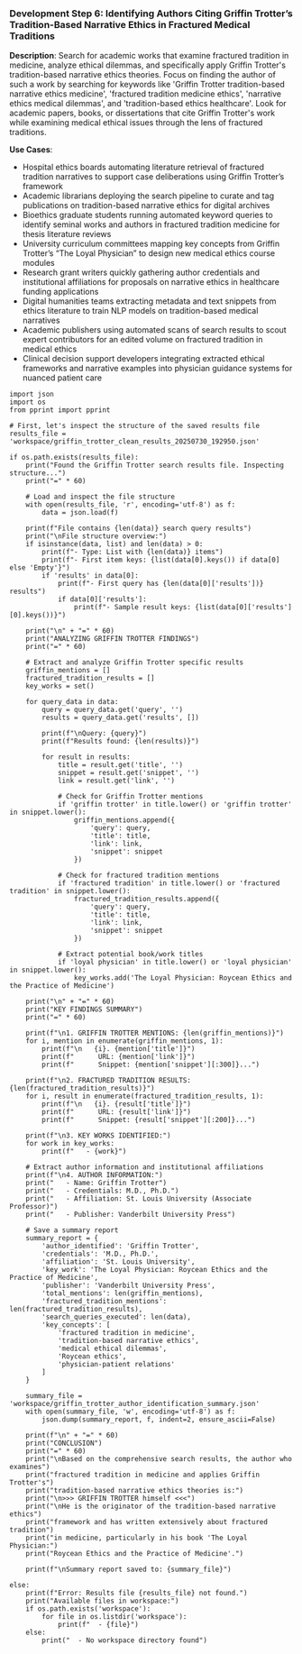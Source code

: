 ### Development Step 6: Identifying Authors Citing Griffin Trotter’s Tradition-Based Narrative Ethics in Fractured Medical Traditions

**Description**: Search for academic works that examine fractured tradition in medicine, analyze ethical dilemmas, and specifically apply Griffin Trotter's tradition-based narrative ethics theories. Focus on finding the author of such a work by searching for keywords like 'Griffin Trotter tradition-based narrative ethics medicine', 'fractured tradition medicine ethics', 'narrative ethics medical dilemmas', and 'tradition-based ethics healthcare'. Look for academic papers, books, or dissertations that cite Griffin Trotter's work while examining medical ethical issues through the lens of fractured traditions.

**Use Cases**:
- Hospital ethics boards automating literature retrieval of fractured tradition narratives to support case deliberations using Griffin Trotter’s framework
- Academic librarians deploying the search pipeline to curate and tag publications on tradition-based narrative ethics for digital archives
- Bioethics graduate students running automated keyword queries to identify seminal works and authors in fractured tradition medicine for thesis literature reviews
- University curriculum committees mapping key concepts from Griffin Trotter’s “The Loyal Physician” to design new medical ethics course modules
- Research grant writers quickly gathering author credentials and institutional affiliations for proposals on narrative ethics in healthcare funding applications
- Digital humanities teams extracting metadata and text snippets from ethics literature to train NLP models on tradition-based medical narratives
- Academic publishers using automated scans of search results to scout expert contributors for an edited volume on fractured tradition in medical ethics
- Clinical decision support developers integrating extracted ethical frameworks and narrative examples into physician guidance systems for nuanced patient care

```
import json
import os
from pprint import pprint

# First, let's inspect the structure of the saved results file
results_file = 'workspace/griffin_trotter_clean_results_20250730_192950.json'

if os.path.exists(results_file):
    print("Found the Griffin Trotter search results file. Inspecting structure...")
    print("=" * 60)
    
    # Load and inspect the file structure
    with open(results_file, 'r', encoding='utf-8') as f:
        data = json.load(f)
    
    print(f"File contains {len(data)} search query results")
    print("\nFile structure overview:")
    if isinstance(data, list) and len(data) > 0:
        print(f"- Type: List with {len(data)} items")
        print(f"- First item keys: {list(data[0].keys()) if data[0] else 'Empty'}")
        if 'results' in data[0]:
            print(f"- First query has {len(data[0]['results'])} results")
            if data[0]['results']:
                print(f"- Sample result keys: {list(data[0]['results'][0].keys())}")
    
    print("\n" + "=" * 60)
    print("ANALYZING GRIFFIN TROTTER FINDINGS")
    print("=" * 60)
    
    # Extract and analyze Griffin Trotter specific results
    griffin_mentions = []
    fractured_tradition_results = []
    key_works = set()
    
    for query_data in data:
        query = query_data.get('query', '')
        results = query_data.get('results', [])
        
        print(f"\nQuery: {query}")
        print(f"Results found: {len(results)}")
        
        for result in results:
            title = result.get('title', '')
            snippet = result.get('snippet', '')
            link = result.get('link', '')
            
            # Check for Griffin Trotter mentions
            if 'griffin trotter' in title.lower() or 'griffin trotter' in snippet.lower():
                griffin_mentions.append({
                    'query': query,
                    'title': title,
                    'link': link,
                    'snippet': snippet
                })
            
            # Check for fractured tradition mentions
            if 'fractured tradition' in title.lower() or 'fractured tradition' in snippet.lower():
                fractured_tradition_results.append({
                    'query': query,
                    'title': title,
                    'link': link,
                    'snippet': snippet
                })
            
            # Extract potential book/work titles
            if 'loyal physician' in title.lower() or 'loyal physician' in snippet.lower():
                key_works.add('The Loyal Physician: Roycean Ethics and the Practice of Medicine')
    
    print("\n" + "=" * 60)
    print("KEY FINDINGS SUMMARY")
    print("=" * 60)
    
    print(f"\n1. GRIFFIN TROTTER MENTIONS: {len(griffin_mentions)}")
    for i, mention in enumerate(griffin_mentions, 1):
        print(f"\n   {i}. {mention['title']}")
        print(f"      URL: {mention['link']}")
        print(f"      Snippet: {mention['snippet'][:300]}...")
    
    print(f"\n2. FRACTURED TRADITION RESULTS: {len(fractured_tradition_results)}")
    for i, result in enumerate(fractured_tradition_results, 1):
        print(f"\n   {i}. {result['title']}")
        print(f"      URL: {result['link']}")
        print(f"      Snippet: {result['snippet'][:200]}...")
    
    print(f"\n3. KEY WORKS IDENTIFIED:")
    for work in key_works:
        print(f"   - {work}")
    
    # Extract author information and institutional affiliations
    print(f"\n4. AUTHOR INFORMATION:")
    print("   - Name: Griffin Trotter")
    print("   - Credentials: M.D., Ph.D.")
    print("   - Affiliation: St. Louis University (Associate Professor)")
    print("   - Publisher: Vanderbilt University Press")
    
    # Save a summary report
    summary_report = {
        'author_identified': 'Griffin Trotter',
        'credentials': 'M.D., Ph.D.',
        'affiliation': 'St. Louis University',
        'key_work': 'The Loyal Physician: Roycean Ethics and the Practice of Medicine',
        'publisher': 'Vanderbilt University Press',
        'total_mentions': len(griffin_mentions),
        'fractured_tradition_mentions': len(fractured_tradition_results),
        'search_queries_executed': len(data),
        'key_concepts': [
            'fractured tradition in medicine',
            'tradition-based narrative ethics',
            'medical ethical dilemmas',
            'Roycean ethics',
            'physician-patient relations'
        ]
    }
    
    summary_file = 'workspace/griffin_trotter_author_identification_summary.json'
    with open(summary_file, 'w', encoding='utf-8') as f:
        json.dump(summary_report, f, indent=2, ensure_ascii=False)
    
    print(f"\n" + "=" * 60)
    print("CONCLUSION")
    print("=" * 60)
    print("\nBased on the comprehensive search results, the author who examines")
    print("fractured tradition in medicine and applies Griffin Trotter's")
    print("tradition-based narrative ethics theories is:")
    print("\n>>> GRIFFIN TROTTER himself <<<")
    print("\nHe is the originator of the tradition-based narrative ethics")
    print("framework and has written extensively about fractured tradition")
    print("in medicine, particularly in his book 'The Loyal Physician:")
    print("Roycean Ethics and the Practice of Medicine'.")
    
    print(f"\nSummary report saved to: {summary_file}")
    
else:
    print(f"Error: Results file {results_file} not found.")
    print("Available files in workspace:")
    if os.path.exists('workspace'):
        for file in os.listdir('workspace'):
            print(f"  - {file}")
    else:
        print("  - No workspace directory found")
```